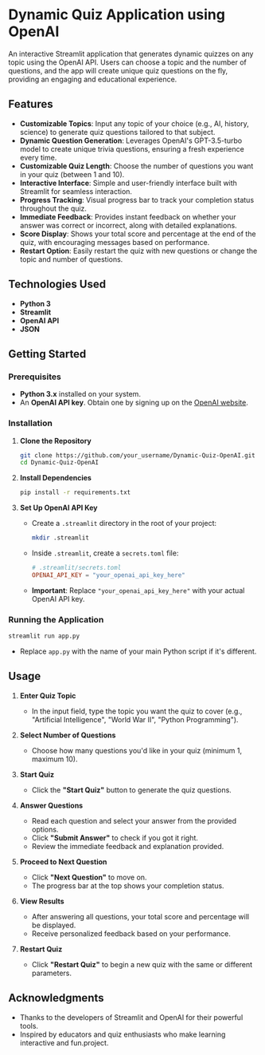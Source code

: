 # Dynamic Quiz Application using OpenAI

An interactive Streamlit application that generates dynamic quizzes on any topic using the OpenAI API. Users can choose a topic and the number of questions, and the app will create unique quiz questions on the fly, providing an engaging and educational experience.

## Features

- **Customizable Topics**: Input any topic of your choice (e.g., AI, history, science) to generate quiz questions tailored to that subject.
- **Dynamic Question Generation**: Leverages OpenAI's GPT-3.5-turbo model to create unique trivia questions, ensuring a fresh experience every time.
- **Customizable Quiz Length**: Choose the number of questions you want in your quiz (between 1 and 10).
- **Interactive Interface**: Simple and user-friendly interface built with Streamlit for seamless interaction.
- **Progress Tracking**: Visual progress bar to track your completion status throughout the quiz.
- **Immediate Feedback**: Provides instant feedback on whether your answer was correct or incorrect, along with detailed explanations.
- **Score Display**: Shows your total score and percentage at the end of the quiz, with encouraging messages based on performance.
- **Restart Option**: Easily restart the quiz with new questions or change the topic and number of questions.

## Technologies Used

- **Python 3**
- **Streamlit**
- **OpenAI API**
- **JSON**

## Getting Started

### Prerequisites

- **Python 3.x** installed on your system.
- An **OpenAI API key**. Obtain one by signing up on the [OpenAI website](https://openai.com/).

### Installation

1. **Clone the Repository**

   ```bash
   git clone https://github.com/your_username/Dynamic-Quiz-OpenAI.git
   cd Dynamic-Quiz-OpenAI
   ```

2. **Install Dependencies**

   ```bash
   pip install -r requirements.txt
   ```

3. **Set Up OpenAI API Key**

   - Create a `.streamlit` directory in the root of your project:

     ```bash
     mkdir .streamlit
     ```

   - Inside `.streamlit`, create a `secrets.toml` file:

     ```toml
     # .streamlit/secrets.toml
     OPENAI_API_KEY = "your_openai_api_key_here"
     ```

   - **Important**: Replace `"your_openai_api_key_here"` with your actual OpenAI API key.

### Running the Application

```bash
streamlit run app.py
```

- Replace `app.py` with the name of your main Python script if it's different.

## Usage

1. **Enter Quiz Topic**

   - In the input field, type the topic you want the quiz to cover (e.g., "Artificial Intelligence", "World War II", "Python Programming").

2. **Select Number of Questions**

   - Choose how many questions you'd like in your quiz (minimum 1, maximum 10).

3. **Start Quiz**

   - Click the **"Start Quiz"** button to generate the quiz questions.

4. **Answer Questions**

   - Read each question and select your answer from the provided options.
   - Click **"Submit Answer"** to check if you got it right.
   - Review the immediate feedback and explanation provided.

5. **Proceed to Next Question**

   - Click **"Next Question"** to move on.
   - The progress bar at the top shows your completion status.

6. **View Results**

   - After answering all questions, your total score and percentage will be displayed.
   - Receive personalized feedback based on your performance.

7. **Restart Quiz**

   - Click **"Restart Quiz"** to begin a new quiz with the same or different parameters.

## Acknowledgments

- Thanks to the developers of Streamlit and OpenAI for their powerful tools.
- Inspired by educators and quiz enthusiasts who make learning interactive and fun.project.
